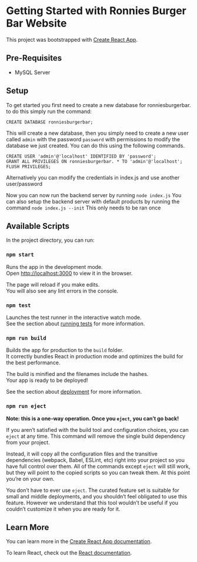 # Getting Started with Ronnies Burger Bar Website

This project was bootstrapped with [Create React App](https://github.com/facebook/create-react-app).

## Pre-Requisites
* MySQL Server
## Setup
To get started you first need to create a new database for ronniesburgerbar. to do this simply run the command:
```
CREATE DATABASE ronniesburgerbar;
```
This will create a new database, then you simply need to create a new user called `admin` with the password `password` with permissions to modify the database we just created. You can do this using the following commands.
```
CREATE USER 'admin'@'localhost' IDENTIFIED BY 'password';
GRANT ALL PRIVILEGES ON ronniesburgerbar. * TO 'admin'@'localhost';
FLUSH PRIVILEGES;
```
Alternatively you can modify the credentials in index.js and use another user/password

Now you can now run the backend server by running `node index.js` You can also setup the backend server with default products by running the command `node index.js --init` This only needs to be ran once
## Available Scripts

In the project directory, you can run:

### `npm start`

Runs the app in the development mode.\
Open [http://localhost:3000](http://localhost:3000) to view it in the browser.

The page will reload if you make edits.\
You will also see any lint errors in the console.

### `npm test`

Launches the test runner in the interactive watch mode.\
See the section about [running tests](https://facebook.github.io/create-reac\t-app/docs/running-tests) for more information.

### `npm run build`

Builds the app for production to the `build` folder.\
It correctly bundles React in production mode and optimizes the build for the best performance.

The build is minified and the filenames include the hashes.\
Your app is ready to be deployed!

See the section about [deployment](https://facebook.github.io/create-react-app/docs/deployment) for more information.

### `npm run eject`

**Note: this is a one-way operation. Once you `eject`, you can’t go back!**

If you aren’t satisfied with the build tool and configuration choices, you can `eject` at any time. This command will remove the single build dependency from your project.

Instead, it will copy all the configuration files and the transitive dependencies (webpack, Babel, ESLint, etc) right into your project so you have full control over them. All of the commands except `eject` will still work, but they will point to the copied scripts so you can tweak them. At this point you’re on your own.

You don’t have to ever use `eject`. The curated feature set is suitable for small and middle deployments, and you shouldn’t feel obligated to use this feature. However we understand that this tool wouldn’t be useful if you couldn’t customize it when you are ready for it.

## Learn More

You can learn more in the [Create React App documentation](https://facebook.github.io/create-react-app/docs/getting-started).

To learn React, check out the [React documentation](https://reactjs.org/).
